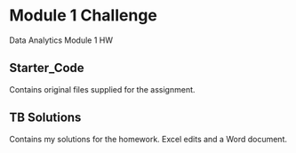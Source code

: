 # Module 1 Challenge
Data Analytics Module 1 HW

## Starter_Code 
Contains original files supplied for the assignment.

## TB Solutions
Contains my solutions for the homework. Excel edits and a Word document.

